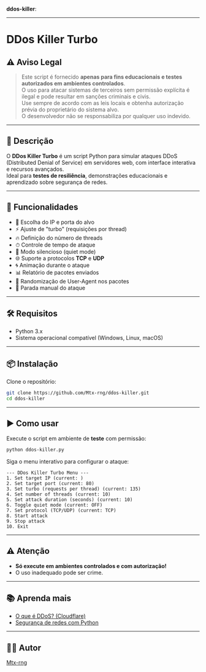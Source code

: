  **ddos-killer**:

---

# DDos Killer Turbo

## ⚠️ Aviso Legal

> Este script é fornecido **apenas para fins educacionais e testes autorizados em ambientes controlados**.  
> O uso para atacar sistemas de terceiros sem permissão explícita é ilegal e pode resultar em sanções criminais e civis.  
> Use sempre de acordo com as leis locais e obtenha autorização prévia do proprietário do sistema alvo.  
> O desenvolvedor não se responsabiliza por qualquer uso indevido.

---

## 📝 Descrição

O **DDos Killer Turbo** é um script Python para simular ataques DDoS (Distributed Denial of Service) em servidores web, com interface interativa e recursos avançados.  
Ideal para **testes de resiliência**, demonstrações educacionais e aprendizado sobre segurança de redes.

---

## 🚀 Funcionalidades

- 🎯 Escolha do IP e porta do alvo
- ⚡ Ajuste de "turbo" (requisições por thread)
- 🔥 Definição do número de threads
- ⏱ Controle de tempo de ataque
- 🤫 Modo silencioso (quiet mode)
- 🌐 Suporte a protocolos **TCP** e **UDP**
- 🌀 Animação durante o ataque
- 📊 Relatório de pacotes enviados
- 🔄 Randomização de User-Agent nos pacotes
- 🛑 Parada manual do ataque

---

## 🛠 Requisitos

- Python 3.x
- Sistema operacional compatível (Windows, Linux, macOS)

---

## 📦 Instalação

Clone o repositório:

```bash
git clone https://github.com/Mtx-rng/ddos-killer.git
cd ddos-killer
```

---

## ▶️ Como usar

Execute o script em ambiente de **teste** com permissão:

```bash
python ddos-killer.py
```

Siga o menu interativo para configurar o ataque:

```
--- DDos Killer Turbo Menu ---
1. Set target IP (current: )
2. Set target port (current: 80)
3. Set turbo (requests per thread) (current: 135)
4. Set number of threads (current: 10)
5. Set attack duration (seconds) (current: 10)
6. Toggle quiet mode (current: OFF)
7. Set protocol (TCP/UDP) (current: TCP)
8. Start attack
9. Stop attack
10. Exit
```

---

## ⚠️ Atenção

- **Só execute em ambientes controlados e com autorização!**
- O uso inadequado pode ser crime.

---

## 📚 Aprenda mais

- [O que é DDoS? (Cloudflare)](https://www.cloudflare.com/pt-br/learning/ddos/what-is-a-ddos-attack/)
- [Segurança de redes com Python](https://docs.python.org/3/library/socket.html)

---

## 👨‍💻 Autor

[Mtx-rng](https://github.com/Mtx-rng)